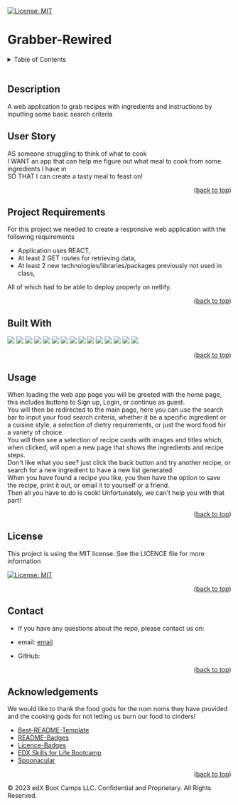 [![License: MIT](https://img.shields.io/badge/License-MIT-yellow.svg)](https://opensource.org/licenses/MIT)

# Grabber-Rewired

<details>
  <summary>Table of Contents</summary>
  <ol>
    <li>
      <a href="#description">Description</a>
      <ul>
        <li><a href="#user-story">User Story</a></li>
        <li><a href="#project-requirements">Project Requirements</a></li>
        <li><a href="#built-with">Built With</a></li>
      </ul>
    </li>
    <li><a href="#usage">Usage</a></li>
    <li><a href="#license">License</a></li>
    <li><a href="#contact">Contact</a></li>
    <li><a href="#acknowledgements">Acknowledgements</a></li>
  </ol>
</details>
<br>


## Description

A web application to grab recipes with ingredients and instructions by inputting some basic search criteria
<br>


## User Story

AS someone struggling to think of what to cook <br/>
I WANT an app that can help me figure out what meal to cook from some ingredients I have in <br/> 
SO THAT I can create a tasty meal to feast on!

<p align="right">(<a href="#table-of-contents">back to top</a>)</p>

## Project Requirements

For this project we needed to create a responsive web application with the following requirements

<ul>
    <li>Application uses REACT,</li>
    <li>At least 2 GET routes for retrieving data, </li>
    <li>At least 2 new technologies/libraries/packages previously not used in class, </li>
</ul>

All of which had to be able to deploy properly on netlify. <br/>


<p align="right">(<a href="#table-of-contents">back to top</a>)</p>

## Built With


<img src="https://img.shields.io/badge/HTML5-E34F26?style=for-the-badge&logo=html5&logoColor=white" />  
<img src="https://img.shields.io/badge/CSS3-1572B6?style=for-the-badge&logo=css3&logoColor=white" /> 
<img src="https://img.shields.io/badge/JavaScript-323330?style=for-the-badge&logo=javascript&logoColor=F7DF1E"/> 
<img src="https://img.shields.io/badge/React-20232A?style=for-the-badge&logo=react&logoColor=61DAFB"/>
<img src="https://img.shields.io/badge/React_Router-CA4245?style=for-the-badge&logo=react-router&logoColor=white"/>
<img src="https://img.shields.io/badge/axios-blue?style=for-the-badge&logo=axios&logoColor=white"/>
<img src="https://img.shields.io/badge/Node.js-339933?style=for-the-badge&logo=nodedotjs&logoColor=white"/>

<img src="https://img.shields.io/badge/Bootstrap-563D7C?style=for-the-badge&logo=bootstrap&logoColor=white"/>
<img src="https://img.shields.io/badge/Bulma-00D1B2?style=for-the-badge&logo=Bulma&logoColor=white"/>
<img src="https://img.shields.io/badge/styled--components-DB7093?style=for-the-badge&logo=styled-components&logoColor=white"/>

<img src="https://img.shields.io/badge/emailjs-orange?style=for-the-badge"/>
<img src="https://img.shields.io/badge/Unsplash-000000?style=for-the-badge&logo=Unsplash&logoColor=white"/>
<img src="https://img.shields.io/badge/spoonacular-brightgreen?style=for-the-badge"/>

<img src="https://img.shields.io/badge/print--js-yellow?style=for-the-badge"/>
<img src="https://img.shields.io/badge/Font_Awesome-339AF0?style=for-the-badge&logo=fontawesome&logoColor=white"/>


<p align="right">(<a href="#table-of-contents">back to top</a>)</p>


## Usage

When loading the web app page you will be greeted with the home page, this includes buttons to Sign up, Login, or continue as guest.<br/>
You will then be redirected to the main page, here you can use the search bar to input your food search criteria, whether it be a specific ingredient or a cuisine style, a selection of dietry requirements, or just the word food for a variety of choice.<br/>
You will then see a selection of recipe cards with images and titles which, when clicked, will open a new page that shows the ingredients and recipe steps.<br/>
Don't like what you see? just click the back button and try another recipe, or search for a new ingredient to have a new list generated.<br/>
When you have found a recipe you like, you then have the option to save the recipe, print it out, or email it to yourself or a friend.<br/>
Then all you have to do is cook! Unfortunately, we can't help you with that part!


<p align="right">(<a href="#table-of-contents">back to top</a>)</p>


## License

This project is using the MIT license. See the LICENCE file for more information 
<br/>

[![License: MIT](https://img.shields.io/badge/License-MIT-yellow.svg)](https://opensource.org/licenses/MIT)

<p align="right">(<a href="#table-of-contents">back to top</a>)</p>

## Contact

  - If you have any questions about the repo, please contact us on: 
  
  - email: <a href="mailto:">email</a>

  - GitHub: <a href="https://github.com/" target="_blank" rel="noopener noreferrer"></a>

<p align="right">(<a href="#table-of-contents">back to top</a>)</p>

## Acknowledgements

We would like to thank the food gods for the nom noms they have provided and the cooking gods for not letting us burn our food to cinders!

* [Best-README-Template](https://github.com/othneildrew/Best-README-Template)
* [README-Badges](https://github.com/alexandresanlim/Badges4-README.md-Profile/blob/master/README.md)
* [Licence-Badges](https://gist.github.com/lukas-h/2a5d00690736b4c3a7ba)
* [EDX Skills for Life Bootcamp](https://skillsforlife.edx.org/)
* [Spoonacular](https://spoonacular.com/)

<p align="right">(<a href="#table-of-contents">back to top</a>)</p>

© 2023 edX Boot Camps LLC. Confidential and Proprietary. All Rights Reserved.